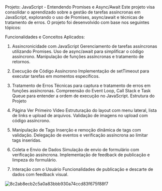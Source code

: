 Projeto: JavaScript - Entendendo Promises e Async/Await
Este projeto visa consolidar o aprendizado sobre a gestão de tarefas assíncronas em JavaScript, explorando o uso de Promises, async/await e técnicas de tratamento de erros. O projeto foi desenvolvido com base nos seguintes tópicos:

Funcionalidades e Conceitos Aplicados:
1. Assincronicidade com JavaScript
Gerenciamento de tarefas assíncronas utilizando Promises.
Uso de async/await para simplificar o código assíncrono.
Manipulação de funções assíncronas e tratamento de retornos.

3. Execução de Código Assíncrono
Implementação de setTimeout para executar tarefas em momentos específicos.

5. Tratamento de Erros
Técnicas para captura e tratamento de erros em funções assíncronas.
Compreensão do Event Loop, Call Stack e Task Queue para entender a ordem de execução no JavaScript.
Estrutura do Projeto

1. Página Ver Primeiro Vídeo
Estruturação do layout com menu lateral, lista de links e upload de arquivos.
Validação de imagens no upload com código assíncrono.


3. Manipulação de Tags
Inserção e remoção dinâmica de tags com validação.
Delegação de eventos e verificação assíncrona ao limitar tags inseridas.

5. Coleta e Envio de Dados
Simulação de envio de formulário com verificação assíncrona.
Implementação de feedback de publicação e limpeza do formulário.

7. Interação com o Usuário
Funcionalidades de publicação e descarte de dados com feedback visual.

![8c2ab8ecb2c5a0a83bbb930a74ccd83f675f88f7](https://github.com/user-attachments/assets/8120cb2a-beb7-4a36-a441-726aafa6d61d)

